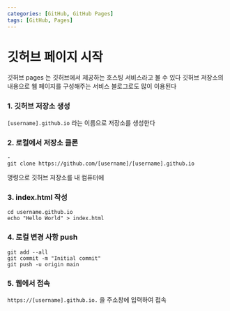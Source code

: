 ```yaml
---
categories: [GitHub, GitHub Pages]
tags: [GitHub, Pages]
---
```


# 깃허브 페이지 시작

깃허브 pages 는 깃허브에서 제공하는 호스팅 서비스라고 볼 수 있다
깃허브 저장소의 내용으로 웹 페이지를 구성해주는 서비스
블로그로도 많이 이용된다

### 1. 깃허브 저장소 생성 
`[username].github.io` 라는 이름으로 저장소를 생성한다
### 2. 로컬에서 저장소 클론
```
-
git clone https://github.com/[username]/[username].github.io
```

명령으로 깃허브 저장소를 내 컴퓨터에
### 3. index.html 작성

```
cd username.github.io
echo "Hello World" > index.html
```

### 4. 로컬 변경 사항 push
```
git add --all
git commit -m "Initial commit"
git push -u origin main
```

### 5. 웹에서 접속
`https://[username].github.io.` 
을 주소창에 입력하여 접속





